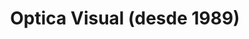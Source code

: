 ---
title: "Optica Visual (desde 1989)"
url: /asuncion-paraguay/optica-visual-desde-1989-estados-unidos-7/
shop: Optiker
---